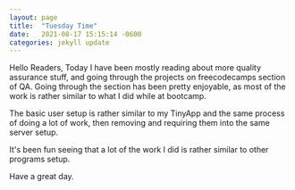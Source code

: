 ```yaml
---
layout: page
title:  "Tuesday Time"
date:   2021-08-17 15:15:14 -0600
categories: jekyll update
---
```

Hello Readers, 
Today I have been mostly reading about more quality assurance stuff, and going through the projects on freecodecamps section of QA. 
Going through the section has been pretty enjoyable, as most of the work is rather similar to what I did while at bootcamp. 

The basic user setup is rather similar to my TinyApp and the same process of doing a lot of work, then removing and requiring them into the same server setup. 

It's been fun seeing that a lot of the work I did is rather similar to other programs setup. 

Have a great day.